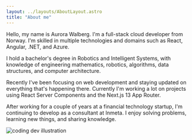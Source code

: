 ```yaml
---
layout: ../layouts/AboutLayout.astro
title: "About me"
---
```


Hello, my name is Aurora Walberg. I'm a full-stack cloud developer from Norway. I'm skilled in multiple technologies and domains such as React, Angular, .NET, and Azure.

I hold a bachelor's degree in Robotics and Intelligent Systems, with knowledge of engineering mathematics, robotics, algorithms, data structures, and computer architecture.

Recently I've been focusing on web development and staying updated on everything that's happening there. Currently I'm working a lot on projects using React Server Components and the Next.js 13 App Router.

After working for a couple of years at a financial technology startup, I'm continuing to develop as a consultant at Inmeta. I enjoy solving problems, learning new things, and sharing knowledge.

<div>
  <img src="/assets/dev-girl.svg" class="sm:w-1/2 mx-auto" alt="coding dev illustration">
</div>
